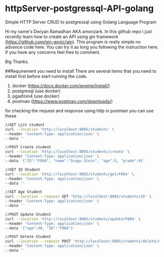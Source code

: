 # httpServer-postgressql-API-golang
Simple HTTP Server CRUD to postgressql using Golang Language Program

Hi my name's Dwiyan Ramadhan AKA amonzark. In this github repo I just recently learn how to create an API using gin framework (https://github.com/gin-gonic/gin).
This program is really simple no advance code here. You can try it as long you following the instruction here. If you have any concerns feel free to comment.

Big Thanks.

##Requirement you need to install
There are several items that you need to install first before start running the code.
1. docker (https://docs.docker.com/engine/install/)
2. postgresql (use docker)
3. pgadmin4 (use docker)
4. postman (https://www.postman.com/downloads/)

for checking the request and response using http in postman you can use these
```bash
//GET List student
curl --location 'http://localhost:8085/students' \
--header 'Content-Type: application/json' \
--data ''

//POST Create student
curl --location 'http://localhost:8085/students/create' \
--header 'Content-Type: application/json' \
--data '{"ID":"F004", "name":"Grogu Stein", "age":5, "grade":9}'

//GET ID Student
curl --location 'http://localhost:8085/students/get/F004' \
--header 'Content-Type: application/json' \
--data ''

//GET Age Student
curl --location --request GET 'http://localhost:8085/students/20' \
--header 'Content-Type: application/json' \
--data ''

//POST Update Student
curl --location 'http://localhost:8085/students/update/F004' \
--header 'Content-Type: application/json' \
--data '{"age":30, "ID":"F004"}'

//POST Delete Student
curl --location --request POST 'http://localhost:8085/students/delete/F004' \
--header 'Content-Type: application/json' \
--data ''
```
